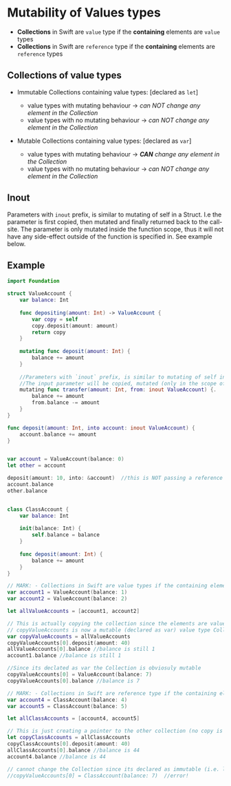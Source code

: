 # Mutability of Values types

- **Collections** in Swift are `value` type if the **containing** elements are `value` types
- **Collections** in Swift are `reference` type if the **containing** elements are `reference` types


## Collections of value types

- Immutable Collections containing value types: [declared as `let`]
  - value types with mutating behaviour      -> _can NOT change any element in the Collection_
  - value types with no mutating behaviour   -> _can NOT change any element in the Collection_

- Mutable Collections containing value types: [declared as `var`]
  - value types with mutating behaviour      -> _**CAN** change any element in the Collection_
  - value types with no mutating behaviour   -> _can NOT change any element in the Collection_

## Inout
Parameters with `inout` prefix, is similar to mutating of self in a Struct. I.e the parameter is first copied, then mutated and finally returned back to the call-site. The parameter is only mutated inside the function scope, thus it will not have any side-effect outside of the function is specified in. See example below.


## Example

```swift
import Foundation

struct ValueAccount {
    var balance: Int
    
    func depositing(amount: Int) -> ValueAccount {
        var copy = self
        copy.deposit(amount: amount)
        return copy
    }
    
    mutating func deposit(amount: Int) {
        balance += amount
    }
    
    //Parameters with `inout` prefix, is similar to mutating of self in a Struct.
    //The input parameter will be copied, mutated (only in the scope of this function) and returned back to callee
    mutating func transfer(amount: Int, from: inout ValueAccount) {. 
        balance += amount
        from.balance -= amount
    }
}

func deposit(amount: Int, into account: inout ValueAccount) {
    account.balance += amount
}


var account = ValueAccount(balance: 0)
let other = account

deposit(amount: 10, into: &account)  //this is NOT passing a reference to the variable account!
account.balance
other.balance


class ClassAccount {
    var balance: Int
    
    init(balance: Int) {
        self.balance = balance
    }
    
    func deposit(amount: Int) {
        balance += amount
    }
}

// MARK: - Collections in Swift are value types if the containing elements are values types
var account1 = ValueAccount(balance: 1)
var account2 = ValueAccount(balance: 2)

let allValueAccounts = [account1, account2]

// This is actually copying the collection since the elements are value types [copy-on-write]
// copyValueAccounts is now a mutable (declared as var) value type Collection
var copyValueAccounts = allValueAccounts
copyValueAccounts[0].deposit(amount: 40)
allValueAccounts[0].balance //balance is still 1
account1.balance //balance is still 1

//Since its declated as var the Collection is obviosuly mutable
copyValueAccounts[0] = ValueAccount(balance: 7)
copyValueAccounts[0].balance //balance is 7

// MARK: - Collections in Swift are reference type if the containing elements are reference types
var account4 = ClassAccount(balance: 4)
var account5 = ClassAccount(balance: 5)

let allClassAccounts = [account4, account5]

// This is just creating a pointer to the other collection (no copy is done since the elements are reference types)
let copyClassAccounts = allClassAccounts
copyClassAccounts[0].deposit(amount: 40)
allClassAccounts[0].balance //balance is 44
account4.balance //balance is 44

// cannot change the Collection since its declared as immutable (i.e. let)
//copyValueAccounts[0] = ClassAccount(balance: 7)  //error!

```
